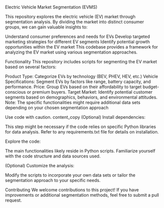 Electric Vehicle Market Segmentation (EVMS)


This repository explores the electric vehicle (EV) market through segmentation analysis. By dividing the market into distinct consumer groups, we can gain valuable insights to:

Understand consumer preferences and needs for EVs
Develop targeted marketing strategies for different EV segments
Identify potential growth opportunities within the EV market
This codebase provides a framework for analyzing the EV market using various segmentation approaches.

Functionality
This repository includes scripts for segmenting the EV market based on several factors:

Product Type: Categorize EVs by technology (BEV, PHEV, HEV, etc.)
Vehicle Specifications: Segment EVs by factors like range, battery capacity, and performance.
Price: Group EVs based on their affordability to target budget-conscious or premium buyers.
Target Market: Identify potential customer segments based on demographics, behaviors, and environmental attitudes.
Note: The specific functionalities might require additional data sets depending on your chosen segmentation approach


Use code with caution.
content_copy
(Optional) Install dependencies:

This step might be necessary if the code relies on specific Python libraries for data analysis. Refer to any requirements.txt file for details on installation.

Explore the code:

The main functionalities likely reside in Python scripts. Familiarize yourself with the code structure and data sources used.

(Optional) Customize the analysis:

Modify the scripts to incorporate your own data sets or tailor the segmentation approach to your specific needs.

Contributing
We welcome contributions to this project! If you have improvements or additional segmentation methods, feel free to submit a pull request.
